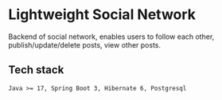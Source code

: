 # Lightweight Social Network
Backend of social network, enables users to follow each other, publish/update/delete posts, view other posts.
## Tech stack
`Java >= 17, Spring Boot 3, Hibernate 6, Postgresql`

